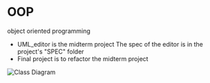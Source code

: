 # OOP
object oriented programming
- UML_editor is the midterm project
  The spec of the editor is in the project's "SPEC" folder
- Final project is to refactor the midterm project

![Class Diagram](https://drive.google.com/open?id=14LXJ17CKIT2YUQuKFhX9gcOCnjniq9_L)
